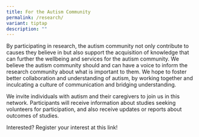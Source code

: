 ```yaml
---
title: For the Autism Community
permalink: /research/
variant: tiptap
description: ""
---
```

<p>By participating in research, the autism community not only contribute
to causes they believe in but also support the acquisition of knowledge
that can further the wellbeing and services for the autism community. We
believe the autism community should and can have a voice to inform the
research community about what is important to them. We hope to foster better
collaboration and understanding of autism, by working together and inculcating
a culture of communication and bridging understanding.</p>
<p>We invite individuals with autism and their caregivers to join us in this
network. Participants will receive information about studies seeking volunteers
for participation, and also receive updates or reports about outcomes of
studies.</p>
<p></p>
<p>Interested? Register your interest at this link!</p>